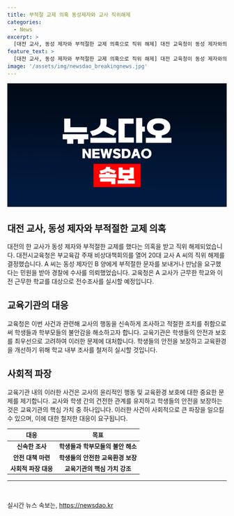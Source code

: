 ```yaml
---
title: 부적절 교제 의혹 동성제자와 교사 직위해제
categories:
  - News
excerpt: >
  [대전 교사, 동성 제자와 부적절한 교제 의혹으로 직위 해제] 대전 교육청이 동성 제자와의 부적절한 교제 의혹을 받는 20대 교사 A씨의 직위를 해제했다. A씨는 제자에게 부적절한 문자를 보내거나 만남을 요구한 혐의를 받아 경찰 수사를 의뢰받았고, 내일부터 학교와 이전 근무지 학교를 대상으로 전수조사가 예정되어 있다.
feature_text: >
  [대전 교사, 동성 제자와 부적절한 교제 의혹으로 직위 해제] 대전 교육청이 동성 제자와의 부적절한 교제 의혹을 받는 20대 교사 A씨의 직위를 해제했다. A씨는 제자에게 부적절한 문자를 보내거나 만남을 요구한 혐의를 받아 경찰 수사를 의뢰받았고, 내일부터 학교와 이전 근무지 학교를 대상으로 전수조사가 예정되어 있다.
image: '/assets/img/newsdao_breakingnews.jpg'
---
```


<p><img src="/assets/img/newsdao_breakingnews.jpg" alt="koreaapp 속보" /></p>

<h2 data-ke-size="size26">대전 교사, 동성 제자와 부적절한 교제 의혹</h2>

<p data-ke-size="size16">대전의 한 교사가 동성 제자와 부적절한 교제를 했다는 의혹을 받고 직위 해제되었습니다. 대전시교육청은 부교육감 주재 비상대책회의를 열어 20대 교사 A 씨의 직위 해제를 결정했습니다. A 씨는 동성 제자인 B 양에게 부적절한 문자를 보내거나 만남을 요구했다는 민원을 받아 경찰에 수사를 의뢰했었습니다. 교육청은 A 교사가 근무한 학교와 이전 근무한 학교를 대상으로 전수조사를 실시할 예정입니다.</p>

<h2 data-ke-size="size26">교육기관의 대응</h2>

<p data-ke-size="size16">교육청은 이번 사건과 관련해 교사의 행동을 신속하게 조사하고 적절한 조치를 취함으로써 학생들과 학부모들의 불안감을 해소하고자 합니다. 교육기관은 학생들의 안전과 보호를 최우선으로 고려하여 이러한 문제에 대처합니다. 학생들의 안전을 보장하고 교육환경을 개선하기 위해 학교 내부 조사를 철저히 실시할 것입니다.</p>

<h2 data-ke-size="size26">사회적 파장</h2>

<p data-ke-size="size16">교육기관 내의 이러한 사건은 교사의 윤리적인 행동 및 교육환경 보호에 대한 중요한 문제를 제기합니다. 교사와 학생 간의 건전한 관계를 유지하고 학생들의 안전을 보장하는 것은 교육기관의 핵심 가치 중 하나입니다. 이러한 사건이 사회적으로 큰 파장을 일으킬 수 있으며, 이에 대한 철저한 대응이 요구됩니다.</p>

<table>
<thead>
<tr>
<th style="text-align: center;">대응</th>
<th style="text-align: center;">목표</th>
</tr>
</thead>
<tbody>
<tr>
<td style="text-align: center; height: 17px;"><b>신속한 조사</b></td>
<td style="text-align: center;"><b>학생들과 학부모들의 불안 해소</b></td>
</tr>
<tr>
<td style="text-align: center; height: 17px;"><b>안전 대책 마련</b></td>
<td style="text-align: center;"><b>학생들의 안전한 교육환경 보장</b></td>
</tr>
<tr>
<td style="text-align: center; height: 17px;"><b>사회적 파장 대응</b></td>
<td style="text-align: center;"><b>교육기관의 핵심 가치 강조</b></td>
</tr>
</tbody>
</table>

<hr>

<p data-ke-size="size16">&nbsp;</p>
실시간 뉴스 속보는, <a href="https://newsdao.kr" rel="dofollow">https://newsdao.kr</a>


